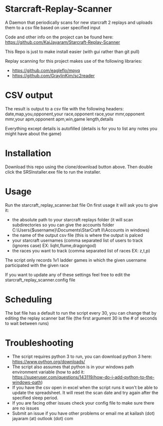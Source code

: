 # Starcraft-Replay-Scanner
A Daemon that periodically scans for new starcraft 2 replays and uploads them to a csv file based on user specified input

Code and other info on the project can be found here: https://github.com/KaiJayaram/Starcraft-Replay-Scanner 

This Repo is just to make install easier (with gui rather than git pull)

Replay scanning for this project makes use of the following libraries:
- https://github.com/eagleflo/mpyq
- https://github.com/GraylinKim/sc2reader

# CSV output
The result is output to a csv file with the following headers:
date,map,you,opponent,your race,opponent race,your mmr,opponent mmr,your apm,opponent apm,win,game length,details

Everything except details is autofilled (details is for you to list any notes you might have about the game)

# Installation
Download this repo using the clone/download button above. Then double click the SRSInstaller.exe file to run the installer.


# Usage
Run the starcraft_replay_scanner.bat file
On first usage it will ask you to give it:
- the absolute path to your starcraft replays folder (it will scan subdirectories so you can give the accounts folder C:\Users\{$username}\Documents\StarCraft II\Accounts in windows)
- the name of the output csv file (this is where the output is palced
- your starcraft usernames (comma separated list of users to track (ignores case) EX: liqht,flume,dragongod)
- the races you want to track (comma separated list of races EX: z,t,p)

The script only records 1v1 ladder games in which the given username participated with the given race

If you want to update any of these settings feel free to edit the starcraft_replay_scanner.config file

# Scheduling
The bat file has a default to run the script every 30, you can change that by editing the replay scanner bat file (the first argument 30 is the # of seconds to wait between runs)

# Troubleshooting
- The script requires python 3 to run, you can download python 3 here: https://www.python.org/downloads/
- The script also assumes that python is in your windows path environment variable (how to add it: https://superuser.com/questions/143119/how-do-i-add-python-to-the-windows-path)
- If you have the csv open in excel when the script runs it won't be able to update the spreadsheet. It will reset the scan date and try again after the specified sleep period.
- If you are facing other issues check your config file to make sure there are no issues
- Submit an issue if you have other problems or email me at kailash (dot) jayaram (at) outlook (dot) com
